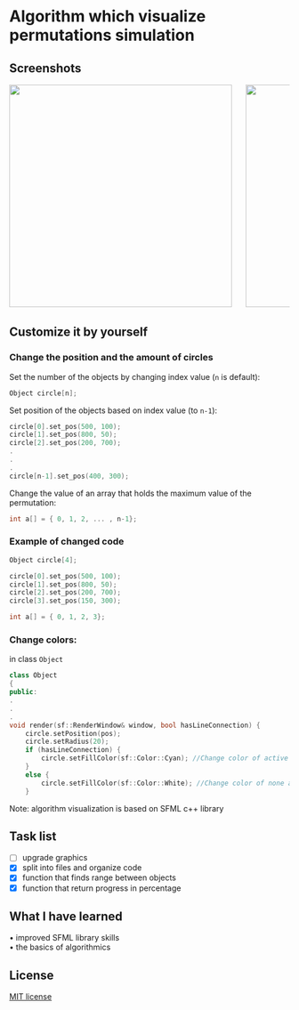 # Algorithm which visualize permutations simulation
## Screenshots
<pre><img src="https://user-images.githubusercontent.com/123249470/231189581-51d0d722-ac05-4046-ba7f-db6fef748286.gif" width="400" height="400" />   <img src="https://user-images.githubusercontent.com/123249470/231208904-8a680d4d-275e-4217-9d9d-5b35cd1ee8fa.gif" width="400" height="400"/></pre>

## Customize it by yourself

### Change the position and the amount of circles
  Set the number of the objects by changing index value (```n``` is default):
```c++
Object circle[n];
```
Set position of the objects based on index value (to ```n-1```):
```c++
circle[0].set_pos(500, 100);
circle[1].set_pos(800, 50);
circle[2].set_pos(200, 700); 
.
.
.
circle[n-1].set_pos(400, 300); 
 ```
Change the value of an array that holds the maximum value of the permutation:
 ```c++
int a[] = { 0, 1, 2, ... , n-1};
 ```
### Example of changed code
 ```c++
Object circle[4];

circle[0].set_pos(500, 100);
circle[1].set_pos(800, 50);
circle[2].set_pos(200, 700);
circle[3].set_pos(150, 300);

int a[] = { 0, 1, 2, 3};
 ```
 ### Change colors:
 in class ```Object```
  ```c++
  class Object
{
public:
.
.
.
  void render(sf::RenderWindow& window, bool hasLineConnection) {
      circle.setPosition(pos);
      circle.setRadius(20);
      if (hasLineConnection) {
          circle.setFillColor(sf::Color::Cyan); //Change color of active circles(connected to line)
      }
      else {
          circle.setFillColor(sf::Color::White); //Change color of none active circles
      }
 ```
Note: algorithm visualization is based on SFML c++ library
## Task list
- [ ] upgrade graphics<br>
- [x] split into files and organize code<br>
- [x]	function that finds range between objects<br>
- [x] function that return progress in percentage<br>

## What I have learned
•	improved SFML library skills<br>
•	the basics of algorithmics

## License 
[MIT license](LICENSE.md)

